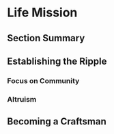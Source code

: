 # Life Mission

## Section Summary

## Establishing the Ripple

### Focus on Community

### Altruism

## Becoming a Craftsman
